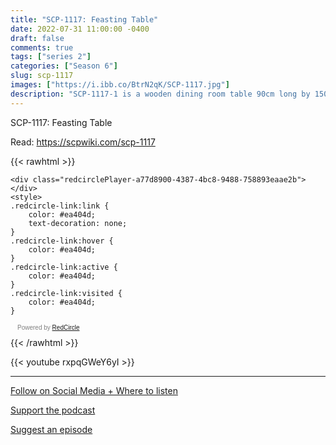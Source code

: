 ```yaml
---
title: "SCP-1117: Feasting Table"
date: 2022-07-31 11:00:00 -0400
draft: false
comments: true
tags: ["series 2"]
categories: ["Season 6"]
slug: scp-1117
images: ["https://i.ibb.co/BtrN2qK/SCP-1117.jpg"]
description: "SCP-1117-1 is a wooden dining room table 90cm long by 150cm wide by 75cm tall. Testing indicates that it is approximately 70 years old, and has shown no unusual preservative properties. SCP-1117-1 is laden with a wide variety of food and drink, designated SCP-1117-2."
---
```


SCP-1117: Feasting Table

Read: https://scpwiki.com/scp-1117

{{< rawhtml >}}
<script async defer onload="redcircleIframe();" src="https://api.podcache.net/embedded-player/sh/63705181-2bd5-4fc1-a869-6f5b27226efa/ep/a77d8900-4387-4bc8-9488-758893eaae2b"></script>
    <div class="redcirclePlayer-a77d8900-4387-4bc8-9488-758893eaae2b"></div>
    <style>
    .redcircle-link:link {
        color: #ea404d;
        text-decoration: none;
    }
    .redcircle-link:hover {
        color: #ea404d;
    }
    .redcircle-link:active {
        color: #ea404d;
    }
    .redcircle-link:visited {
        color: #ea404d;
    }
</style>
<p style="margin-top:3px;margin-left:11px;font-family: sans-serif;font-size: 10px; color: gray;">Powered by <a class="redcircle-link" href="https://redcircle.com?utm_source=rc_embedded_player&utm_medium=web&utm_campaign=embedded_v1">RedCircle</a></p>
{{< /rawhtml >}}

{{< youtube rxpqGWeY6yI >}}

---

[Follow on Social Media + Where to listen](/links)

[Support the podcast](/support)

[Suggest an episode](/suggest)
